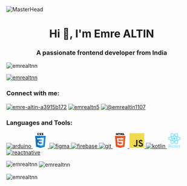 ![MasterHead](http://i.hizliresim.com/47q0zag.jpg)
<h1 align="center">Hi 👋, I'm Emre ALTIN</h1>
<h3 align="center">A passionate frontend developer from India</h3>

<p align="left"> <img src="https://komarev.com/ghpvc/?username=emrealtnn&label=Profile%20views&color=48b40e&style=flat" alt="emrealtnn" /> </p>

<p align="left"> <a href="https://github.com/ryo-ma/github-profile-trophy"><img src="https://github-profile-trophy.vercel.app/?username=emrealtnn" alt="emrealtnn" /></a> </p>

<h3 align="left">Connect with me:</h3>
<p align="left">
<a href="https://linkedin.com/in/emre-altin-a3915b172" target="blank"><img align="center" src="https://raw.githubusercontent.com/rahuldkjain/github-profile-readme-generator/master/src/images/icons/Social/linked-in-alt.svg" alt="emre-altin-a3915b172" height="30" width="40" /></a>
<a href="https://instagram.com/emrealtn5" target="blank"><img align="center" src="https://raw.githubusercontent.com/rahuldkjain/github-profile-readme-generator/master/src/images/icons/Social/instagram.svg" alt="emrealtn5" height="30" width="40" /></a>
<a href="https://medium.com/@emrealtin1107" target="blank"><img align="center" src="https://raw.githubusercontent.com/rahuldkjain/github-profile-readme-generator/master/src/images/icons/Social/medium.svg" alt="@emrealtin1107" height="30" width="40" /></a>
</p>

<h3 align="left">Languages and Tools:</h3>
<p align="left"> <a href="https://www.arduino.cc/" target="_blank" rel="noreferrer"> <img src="https://cdn.worldvectorlogo.com/logos/arduino-1.svg" alt="arduino" width="40" height="40"/> </a> <a href="https://www.w3schools.com/css/" target="_blank" rel="noreferrer"> <img src="https://raw.githubusercontent.com/devicons/devicon/master/icons/css3/css3-original-wordmark.svg" alt="css3" width="40" height="40"/> </a> <a href="https://www.figma.com/" target="_blank" rel="noreferrer"> <img src="https://www.vectorlogo.zone/logos/figma/figma-icon.svg" alt="figma" width="40" height="40"/> </a> <a href="https://firebase.google.com/" target="_blank" rel="noreferrer"> <img src="https://www.vectorlogo.zone/logos/firebase/firebase-icon.svg" alt="firebase" width="40" height="40"/> </a> <a href="https://git-scm.com/" target="_blank" rel="noreferrer"> <img src="https://www.vectorlogo.zone/logos/git-scm/git-scm-icon.svg" alt="git" width="40" height="40"/> </a> <a href="https://www.w3.org/html/" target="_blank" rel="noreferrer"> <img src="https://raw.githubusercontent.com/devicons/devicon/master/icons/html5/html5-original-wordmark.svg" alt="html5" width="40" height="40"/> </a> <a href="https://developer.mozilla.org/en-US/docs/Web/JavaScript" target="_blank" rel="noreferrer"> <img src="https://raw.githubusercontent.com/devicons/devicon/master/icons/javascript/javascript-original.svg" alt="javascript" width="40" height="40"/> </a> <a href="https://kotlinlang.org" target="_blank" rel="noreferrer"> <img src="https://www.vectorlogo.zone/logos/kotlinlang/kotlinlang-icon.svg" alt="kotlin" width="40" height="40"/> </a> <a href="https://reactjs.org/" target="_blank" rel="noreferrer"> <img src="https://raw.githubusercontent.com/devicons/devicon/master/icons/react/react-original-wordmark.svg" alt="react" width="40" height="40"/> </a> <a href="https://reactnative.dev/" target="_blank" rel="noreferrer"> <img src="https://reactnative.dev/img/header_logo.svg" alt="reactnative" width="40" height="40"/> </a> </p>

<p><img align="left" src="https://github-readme-stats.vercel.app/api/top-langs?username=emrealtnn&show_icons=true&theme=onedark&locale=en&layout=compact" alt="emrealtnn" /></p>

<p>&nbsp;<img align="center" src="https://github-readme-stats.vercel.app/api?username=emrealtnn&show_icons=true&theme=onedark&title_color=000000&text_color=000000&bg_color=000000&locale=en" alt="emrealtnn" /></p>

<p><img align="center" src="https://github-readme-streak-stats.herokuapp.com/?user=emrealtnn&theme=dark" alt="emrealtnn" /></p>
